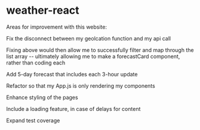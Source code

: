 # weather-react

Areas for improvement with this website:

Fix the disconnect between my geolcation function and my api call

Fixing above would then allow me to successfully filter and map
through the list array -- ultimately allowing me to make a forecastCard component, rather
than coding each

Add 5-day forecast that includes each 3-hour update

Refactor so that my App.js is only rendering my components

Enhance styling of the pages

Include a loading feature, in case of delays for content

Expand test coverage
